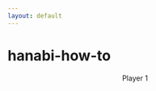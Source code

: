 ```yaml
---
layout: default
---
```


# hanabi-how-to

<hand>
  <header>Player 1</header>
  <tiles>
    <tile color="yellow" rank="1" tapped></tile>
    <tile color="yellow" rank="2"></tile>
    <tile color="yellow" rank="3"></tile>
    <tile color="yellow" rank="4"></tile>
    <tile color="yellow" rank="5"></tile>
  </tiles>
</hand>